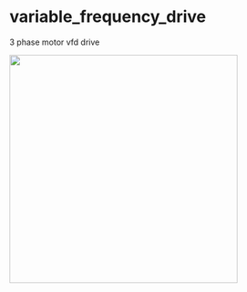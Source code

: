 # variable_frequency_drive
3 phase motor vfd drive

<img src="https://github.com/isen2000/3_pahase_variable_frequency_drive/assets/85979794/dd8e85eb-0c89-41dc-bd20-8145e9b899cb" width="400" height="400">
